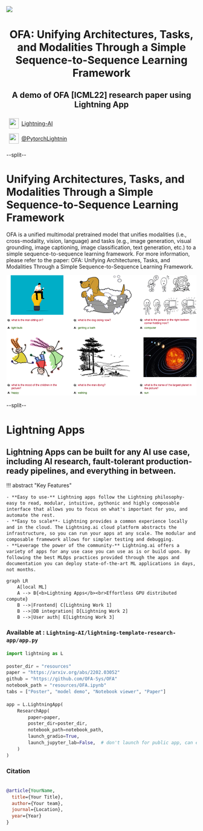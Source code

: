 <div style="height: 90pt;"></div>
<div style="flex: 0 0 16%; margin-top: -10pt;">
<img src="https://avatars.githubusercontent.com/u/58386951?s=200&v=4" width="100px">
</div>
<div style="flex: 0 0 65%; text-align: center;">
<h1 style="margin-bottom: 10pt;">OFA: Unifying Architectures, Tasks, and Modalities Through a Simple Sequence-to-Sequence Learning Framework</h1>
<h2>A demo of OFA [ICML22] research paper using Lightning App</h2>
</div>
<div style="flex: 1">
    <div style="display: flex; align-items: center;">
        <img style="height: 20pt; width: 20pt; margin: 5pt;" src="icons/fontawesome/brands/github.svg">
        <div style="font-size: 0.9rem; margin-right: 5pt;"><a href="https://github.com/lightning-ai/">Lightning-AI</a></div>
    </div>
    <div style="display: flex; align-items: center;">
        <img style="height: 20pt; width: 20pt; margin: 5pt;" src="icons/fontawesome/brands/twitter.svg">
        <div style="font-size: 0.9rem;"><a href="https://twitter.com/pytorchlightnin">@PytorchLightnin</a></div>
    </div>
</div>

--split--

# Unifying Architectures, Tasks, and Modalities Through a Simple Sequence-to-Sequence Learning Framework

OFA is a unified multimodal pretrained model that unifies modalities (i.e., cross-modality, vision, language) and
tasks (e.g., image generation, visual grounding, image captioning, image classification, text generation, etc.) to a
simple sequence-to-sequence learning framework. For more information, please refer to the paper: OFA: Unifying
Architectures, Tasks, and Modalities Through a Simple Sequence-to-Sequence Learning Framework.

<img src="https://raw.githubusercontent.com/OFA-Sys/OFA/main/examples/open_vqa.png">

--split--

# Lightning Apps

## Lightning Apps can be built for any AI use case, including AI research, fault-tolerant production-ready pipelines, and everything in between.

!!! abstract "Key Features"

```
- **Easy to use-** Lightning apps follow the Lightning philosophy- easy to read, modular, intuitive, pythonic and highly composable interface that allows you to focus on what's important for you, and automate the rest.
- **Easy to scale**- Lightning provides a common experience locally and in the cloud. The Lightning.ai cloud platform abstracts the infrastructure, so you can run your apps at any scale. The modular and composable framework allows for simpler testing and debugging.
- **Leverage the power of the community-** Lightning.ai offers a variety of apps for any use case you can use as is or build upon. By following the best MLOps practices provided through the apps and documentation you can deploy state-of-the-art ML applications in days, not months.
```

```mermaid
graph LR
    A[local ML]
    A --> B{<b>Lightning Apps</b><br>Effortless GPU distributed compute}
    B -->|Frontend| C[Lightning Work 1]
    B -->|DB integration| D[Lightning Work 2]
    B -->|User auth| E[Lightning Work 3]
```

### Available at : `Lightning-AI/lightning-template-research-app/app.py`

```python
import lightning as L

poster_dir = "resources"
paper = "https://arxiv.org/abs/2202.03052"
github = "https://github.com/OFA-Sys/OFA"
notebook_path = "resources/OFA.ipynb"
tabs = ["Poster", "model demo", "Notebook viewer", "Paper"]

app = L.LightningApp(
    ResearchApp(
        paper=paper,
        poster_dir=poster_dir,
        notebook_path=notebook_path,
        launch_gradio=True,
        launch_jupyter_lab=False,  # don't launch for public app, can expose to security vulnerability
    )
)
```

### Citation

```bibtex

@article{YourName,
  title={Your Title},
  author={Your team},
  journal={Location},
  year={Year}
}

```
